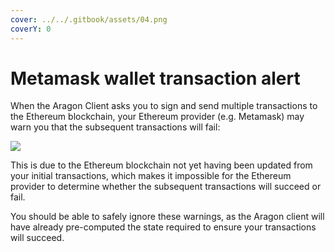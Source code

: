 ```yaml
---
cover: ../../.gitbook/assets/04.png
coverY: 0
---
```


# Metamask wallet transaction alert

When the Aragon Client asks you to sign and send multiple transactions to the Ethereum blockchain, your Ethereum provider (e.g. Metamask) may warn you that the subsequent transactions will fail:&#x20;

![](https://d33v4339jhl8k0.cloudfront.net/docs/assets/5c98a4fe0428633d2cf3fcf7/images/5e31cc5804286364bc949451/file-vZiPEIBtx3.png)

This is due to the Ethereum blockchain not yet having been updated from your initial transactions, which makes it impossible for the Ethereum provider to determine whether the subsequent transactions will succeed or fail.&#x20;

You should be able to safely ignore these warnings, as the Aragon client will have already pre-computed the state required to ensure your transactions will succeed.
